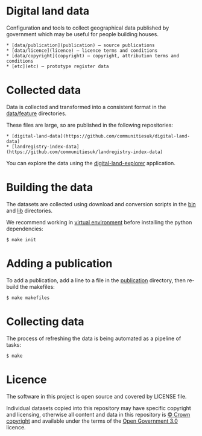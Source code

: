 # Digital land data

Configuration and tools to collect geographical data published by government which may be useful for people building houses.

    * [data/publication](publication) — source publications
    * [data/licence](licence) — licence terms and conditions
    * [data/copyright](copyright) — copyright, attribution terms and conditions
    * [etc](etc) — prototype register data

# Collected data

Data is collected and transformed into a consistent format in the [data/feature](data/feature) directories.

These files are large, so are published in the following repositories:

    * [digital-land-data](https://github.com/communitiesuk/digital-land-data) 
    * [landregistry-index-data](https://github.com/communitiesuk/landregistry-index-data)

You can explore the data using the [digital-land-explorer](https://github.com/communitiesuk/digital-land-explorer) application.

# Building the data

The datasets are collected using download and conversion scripts in the [bin](bin) and [lib](lib) directories.

We recommend working in [virtual environment](http://docs.python-guide.org/en/latest/dev/virtualenvs/) before installing the python dependencies:

    $ make init

# Adding a publication

To add a publication, add a line to a file in the [publication](publication) directory, then re-build the makefiles:

    $ make makefiles

# Collecting data

The process of refreshing the data is being automated as a pipeline of tasks:

    $ make

# Licence

The software in this project is open source and covered by LICENSE file.

Individual datasets copied into this repository may have specific copyright and licensing, otherwise all content and data in this repository is
[© Crown copyright](http://www.nationalarchives.gov.uk/information-management/re-using-public-sector-information/copyright-and-re-use/crown-copyright/)
and available under the terms of the [Open Government 3.0](https://www.nationalarchives.gov.uk/doc/open-government-licence/version/3/) licence.
